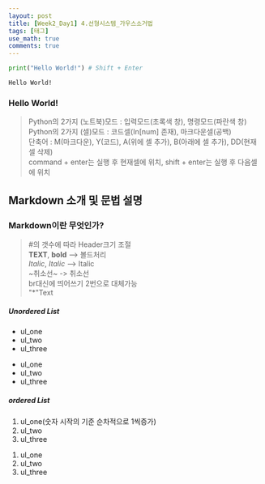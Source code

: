 ```yaml
---
layout: post
title: [Week2_Day1] 4.선형시스템_가우스소거법
tags: [태그]
use_math: true
comments: true
---
```

```python
print("Hello World!") # Shift + Enter
```

    Hello World!
    

### Hello World!

> Python의 2가지 (노트북)모드 : 입력모드(초록색 창), 명령모드(파란색 창)<br>
> Python의 2가지 (셀)모드 : 코드셀(In[num] 존재), 마크다운셀(공백)<br>
> 단축어 : M(마크다운), Y(코드), A(위에 셀 추가), B(아래에 셀 추가), DD(현재 셀 삭제)<br>
> command + enter는 실행 후 현재셀에 위치, shift + enter는 실행 후 다음셀에 위치<br>

## Markdown 소개 및 문법 설명

### Markdown이란 무엇인가?
> #의 갯수에 따라 Header크기 조절<br>
> **TEXT**, __bold__ --> 볼드처리<br>
> *Italic*, _Italic_ --> Italic<br>
> ~취소선~ -> 취소선  
> br대신에 띄어쓰기 2번으로 대체가능  
> "*"Text

##### Unordered List
- ul_one
- ul_two
- ul_three
 * ul_one
 * ul_two
 * ul_three

##### ordered List
1. ul_one(숫자 시작의 기준 순차적으로 1씩증가)
2. ul_two
3. ul_three  
 1) ul_one  
 2) ul_two  
 3) ul_three



```python

```


```python

```


```python

```
